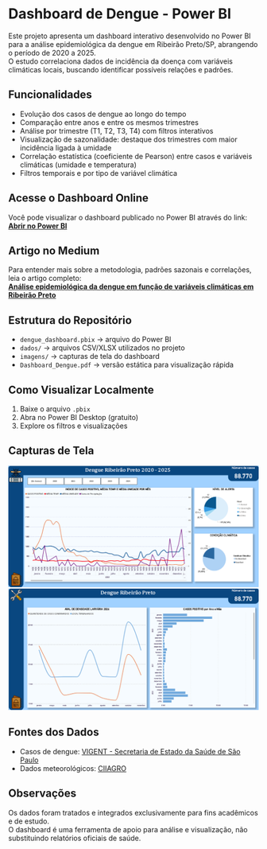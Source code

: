 # Dashboard de Dengue - Power BI

Este projeto apresenta um dashboard interativo desenvolvido no Power BI para a análise epidemiológica da dengue em Ribeirão Preto/SP, abrangendo o período de 2020 a 2025.  
O estudo correlaciona dados de incidência da doença com variáveis climáticas locais, buscando identificar possíveis relações e padrões.

## Funcionalidades
- Evolução dos casos de dengue ao longo do tempo
- Comparação entre anos e entre os mesmos trimestres
- Análise por trimestre (T1, T2, T3, T4) com filtros interativos
- Visualização de sazonalidade: destaque dos trimestres com maior incidência ligada à umidade
- Correlação estatística (coeficiente de Pearson) entre casos e variáveis climáticas (umidade e temperatura)
- Filtros temporais e por tipo de variável climática

## Acesse o Dashboard Online
Você pode visualizar o dashboard publicado no Power BI através do link:  
[**Abrir no Power BI**](https://app.powerbi.com/groups/me/reports/f20b4410-79ac-4c51-919e-99151cdee757?ctid=cf72e2bd-7a2b-4783-bdeb-39d57b07f76f&pbi_source=linkShare&bookmarkGuid=f22c0fda-031f-4c23-b69f-552e01616cae)

## Artigo no Medium
Para entender mais sobre a metodologia, padrões sazonais e correlações, leia o artigo completo:  
[**Análise epidemiológica da dengue em função de variáveis climáticas em Ribeirão Preto**](https://medium.com/@nicolasaws12/an%C3%A1lise-epidemiol%C3%B3gica-da-dengue-em-fun%C3%A7%C3%A3o-de-variáveis-climáticas-em-ribeir%C3%A3o-preto-536efb1724dd)

## Estrutura do Repositório
- `dengue_dashboard.pbix` → arquivo do Power BI
- `dados/` → arquivos CSV/XLSX utilizados no projeto
- `imagens/` → capturas de tela do dashboard
- `Dashboard_Dengue.pdf` → versão estática para visualização rápida

## Como Visualizar Localmente
1. Baixe o arquivo `.pbix`
2. Abra no Power BI Desktop (gratuito)
3. Explore os filtros e visualizações

## Capturas de Tela
![Visão Geral](imagem/Powerbi1arboviroeses.png)  
![Visão 2](imagem/Powerbi2arboviroses.png)

## Fontes dos Dados
- Casos de dengue: [VIGENT - Secretaria de Estado da Saúde de São Paulo](https://vigent.saude.sp.gov.br/sisawebinfo/)  
- Dados meteorológicos: [CIIAGRO](http://www.ciiagro.org.br/ema/)

## Observações
Os dados foram tratados e integrados exclusivamente para fins acadêmicos e de estudo.  
O dashboard é uma ferramenta de apoio para análise e visualização, não substituindo relatórios oficiais de saúde.
